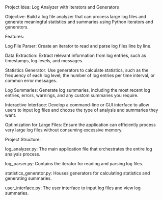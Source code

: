Project Idea: Log Analyzer with Iterators and Generators

Objective: Build a log file analyzer that can process large log files and generate meaningful statistics and summaries using Python iterators and generators.

Features:

Log File Parser: Create an iterator to read and parse log files line by line.

Data Extraction: Extract relevant information from log entries, such as timestamps, log levels, and messages.

Statistics Generator: Use generators to calculate statistics, such as the frequency of each log level, the number of log entries per time interval, or common error messages.

Log Summaries: Generate log summaries, including the most recent log entries, errors, warnings, and any custom summaries you require.

Interactive Interface: Develop a command-line or GUI interface to allow users to input log files and choose the type of analysis and summaries they want.

Optimization for Large Files: Ensure the application can efficiently process very large log files without consuming excessive memory.

Project Structure:

log_analyzer.py: The main application file that orchestrates the entire log analysis process.

log_parser.py: Contains the iterator for reading and parsing log files.

statistics_generator.py: Houses generators for calculating statistics and generating summaries.

user_interface.py: The user interface to input log files and view log summaries.